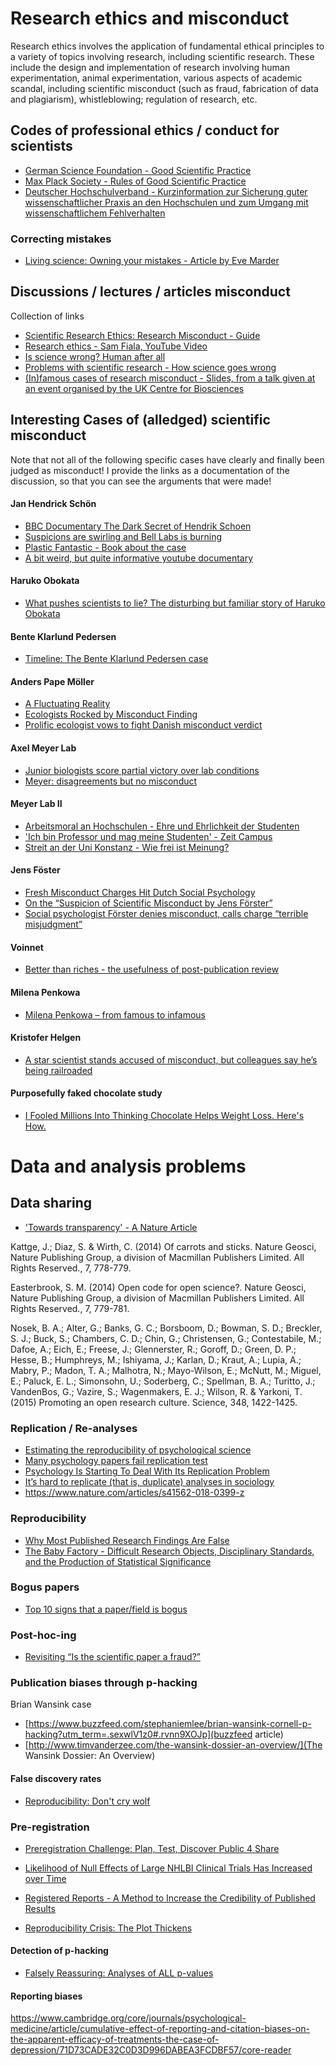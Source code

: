 


# Research ethics and misconduct

Research ethics involves the application of fundamental ethical principles to a variety of topics involving research, including scientific research. These include the design and implementation of research involving human experimentation, animal experimentation, various aspects of academic scandal, including scientific misconduct (such as fraud, fabrication of data and plagiarism), whistleblowing; regulation of research, etc.

## Codes of professional ethics / conduct for scientists

* [German Science Foundation - Good Scientific Practice](http://www.dfg.de/en/research_funding/principles_dfg_funding/good_scientific_practice/)
* [Max Plack Society - Rules of Good Scientific Practice](https://www.mpg.de/197494/rulesScientificPractice.pdf)
* [Deutscher Hochschulverband - Kurzinformation
zur Sicherung guter wissenschaftlicher Praxis an den
Hochschulen und zum Umgang mit wissenschaftlichem
Fehlverhalten](http://www.hochschulverband.de/cms1/fileadmin/redaktion/download/pdf/info_blaetter/Fehlverhalten.pdf)



### Correcting mistakes

* [Living science: Owning your mistakes - Article by Eve Marder](http://elifesciences.org/content/4/e11628)


## Discussions / lectures / articles misconduct

Collection of links 
* [Scientific Research Ethics: Research Misconduct - Guide](http://guides.library.iit.edu/content.php?pid=31717&sid=299858)
* [Research ethics - Sam Fiala, YouTube Video](https://www.youtube.com/watch?v=Ir3VvYNzHeM)
* [Is science wrong? Human after all](http://www.economist.com/blogs/babbage/2013/10/science-wrong)
* [Problems with scientific research - How science goes wrong](http://www.economist.com/news/leaders/21588069-scientific-research-has-changed-world-now-it-needs-change-itself-how-science-goes-wrong )
* [(In)famous cases of research misconduct - Slides, from a talk given at an event organised by the UK Centre for Biosciences](http://www.slideshare.net/cjrw2/infamous-cases-of-research-misconduct)



## Interesting Cases of (alledged) scientific misconduct

Note that not all of the following specific cases have clearly and finally been judged as misconduct! I provide the links as a documentation of the discussion, so that you can see the arguments that were made!


#### Jan Hendrick Schön

* [BBC Documentary The Dark Secret of Hendrik Schoen](https://www.youtube.com/watch?v=Fz_x-YfydCM&ab_channel=dp7)
* [Suspicions are swirling and Bell Labs is burning](https://www.youtube.com/watch?v=Riio1eKOSKg&ab_channel=BobbyBroccoli)
* [Plastic Fantastic - Book about the case](https://en.wikipedia.org/wiki/Plastic_Fantastic)
* [A bit weird, but quite informative youtube documentary](https://www.youtube.com/watch?v=nfDoml-Db64&list=PLAB-wWbHL7Vsfl4PoQpNsGp61xaDDiZmh&ab_channel=BobbyBroccoli)

#### Haruko Obokata 

* [What pushes scientists to lie? The disturbing but familiar story of Haruko Obokata](http://www.theguardian.com/science/2015/feb/18/haruko-obokata-stap-cells-controversy-scientists-lie)


#### Bente Klarlund Pedersen

* [Timeline: The Bente Klarlund Pedersen case](http://universitypost.dk/article/timeline-bente-klarlund-pedersen-case)


#### Anders Pape Möller

* [A Fluctuating Reality](http://www.the-scientist.com/?articles.view/articleNo/24645/title/A-Fluctuating-Reality/)
* [Ecologists Rocked by Misconduct Finding](http://news.sciencemag.org/2004/01/ecologists-rocked-misconduct-finding)
* [Prolific ecologist vows to fight Danish misconduct verdict](http://www.nature.com/nature/journal/v427/n6973/full/427381a.html)


#### Axel Meyer Lab

* [Junior biologists score partial victory over lab conditions](http://www.nature.com/nature/journal/v430/n6995/full/430007a.html)
* [Meyer: disagreements but no misconduct](http://www.nature.com/nature/journal/v431/n7008/full/431505c.html)


#### Meyer Lab II

* [Arbeitsmoral an Hochschulen - Ehre und Ehrlichkeit der Studenten](http://www.faz.net/aktuell/feuilleton/debatten/universitaets-professor-ueber-die-arbeitsmoral-von-studenten-13539958.html)
* ['Ich bin Professor und mag meine Studenten' - Zeit Campus](http://www.zeit.de/studium/2015-04/bologna-faz-professor-student-ruediger-bachmann)
* [Streit an der Uni Konstanz - Wie frei ist Meinung?](http://www.faz.net/aktuell/feuilleton/forschung-und-lehre/meinungsstreit-an-der-universitaet-konstanz-13557304.html)


#### Jens Föster

* [Fresh Misconduct Charges Hit Dutch Social Psychology](http://www.sciencemag.org/content/344/6184/566.summary)
* [On the “Suspicion of Scientific Misconduct by Jens Förster”](http://blogs.discovermagazine.com/neuroskeptic/2014/05/06/suspicion-misconduct-forster/#.VUjEqWbVXF4)
* [Social psychologist Förster denies misconduct, calls charge “terrible misjudgment”](http://retractionwatch.com/2014/04/30/social-psychologist-forster-denies-misconduct-calls-charge-terrible-misjudgment/)


#### Voinnet

* [Better than riches - the usefulness of post-publication review](http://www.nature.com/articles/nplants2015123)


#### Milena Penkowa

* [Milena Penkowa – from famous to infamous](http://sciencenordic.com/milena-penkowa-%E2%80%93-famous-infamous)


#### Kristofer Helgen

* [A star scientist stands accused of misconduct, but colleagues say he’s being railroaded](http://www.theverge.com/2016/8/9/12405846/smithsonian-national-museum-of-natural-history-investigation-kris-helgen)


#### Purposefully faked chocolate study 

* [I Fooled Millions Into Thinking Chocolate Helps Weight Loss. Here's How.](http://io9.com/i-fooled-millions-into-thinking-chocolate-helps-weight-1707251800)



# Data and analysis problems

## Data sharing

* ['Towards transparency' - A Nature Article](http://www.nature.com/ngeo/journal/v7/n11/full/ngeo2294.html)

Kattge, J.; Diaz, S. & Wirth, C. (2014) Of carrots and sticks. Nature Geosci, Nature Publishing Group, a division of Macmillan Publishers Limited. All Rights Reserved., 7, 778-779.


Easterbrook, S. M. (2014) Open code for open science?. Nature Geosci, Nature Publishing Group, a division of Macmillan Publishers Limited. All Rights Reserved., 7, 779-781.


Nosek, B. A.; Alter, G.; Banks, G. C.; Borsboom, D.; Bowman, S. D.; Breckler, S. J.; Buck, S.; Chambers, C. D.; Chin, G.; Christensen, G.; Contestabile, M.; Dafoe, A.; Eich, E.; Freese, J.; Glennerster, R.; Goroff, D.; Green, D. P.; Hesse, B.; Humphreys, M.; Ishiyama, J.; Karlan, D.; Kraut, A.; Lupia, A.; Mabry, P.; Madon, T. A.; Malhotra, N.; Mayo-Wilson, E.; McNutt, M.; Miguel, E.; Paluck, E. L.; Simonsohn, U.; Soderberg, C.; Spellman, B. A.; Turitto, J.; VandenBos, G.; Vazire, S.; Wagenmakers, E. J.; Wilson, R. & Yarkoni, T. (2015) Promoting an open research culture. Science, 348, 1422-1425.



### Replication / Re-analyses

* [Estimating the reproducibility of psychological science](http://www.sciencemag.org/content/349/6251/aac4716.full)
* [Many psychology papers fail replication test](http://www.sciencemag.org/content/349/6251/910.full)
* [Psychology Is Starting To Deal With Its Replication Problem](http://fivethirtyeight.com/datalab/psychology-is-starting-to-deal-with-its-replication-problem/)
* [It’s hard to replicate (that is, duplicate) analyses in sociology](http://andrewgelman.com/2015/08/11/its-hard-to-replicate-that-is-duplicate-analyses-in-sociology/)
* https://www.nature.com/articles/s41562-018-0399-z


### Reproducibility

* [Why Most Published Research Findings Are False](http://journals.plos.org/plosmedicine/article?id=10.1371/journal.pmed.0020124)
* [The Baby Factory - Difficult Research Objects, Disciplinary Standards, and the Production of Statistical Significance](http://srd.sagepub.com/content/2/2378023115625071)



### Bogus papers

* [Top 10 signs that a paper/field is bogus](http://rajlaboratory.blogspot.ca/2015/08/top-10-signs-that-paperfield-is-bogus.html)

### Post-hoc-ing

* [Revisiting “Is the scientific paper a fraud?”](http://www.ncbi.nlm.nih.gov/pmc/articles/PMC4210093/)


### Publication biases through p-hacking 


Brian Wansink case

* [https://www.buzzfeed.com/stephaniemlee/brian-wansink-cornell-p-hacking?utm_term=.sexwlV1z0#.rvnn9XOJp](buzzfeed article)
* [http://www.timvanderzee.com/the-wansink-dossier-an-overview/](The Wansink Dossier: An Overview)



#### False discovery rates 

* [Reproducibility: Don't cry wolf](http://www.nature.com/news/reproducibility-don-t-cry-wolf-1.17859)


### Pre-registration

* [Preregistration Challenge: Plan, Test, Discover Public  4 Share](https://osf.io/x5w7h/)

* [Likelihood of Null Effects of Large NHLBI Clinical Trials Has Increased over Time](http://journals.plos.org/plosone/article?id=10.1371/journal.pone.0132382)
* [Registered Reports - A Method to Increase the Credibility of Published Results](http://econtent.hogrefe.com/doi/full/10.1027/1864-9335/a000192)
* [Reproducibility Crisis: The Plot Thickens](http://blogs.discovermagazine.com/neuroskeptic/2015/11/10/reproducibility-crisis-the-plot-thickens/#.VlCweMrASBt)

#### Detection of p-hacking

* [Falsely Reassuring: Analyses of ALL p-values](http://datacolada.org/2015/08/24/41-falsely-reassuring-analyses-of-all-p-values-2/)


#### Reporting biases

https://www.cambridge.org/core/journals/psychological-medicine/article/cumulative-effect-of-reporting-and-citation-biases-on-the-apparent-efficacy-of-treatments-the-case-of-depression/71D73CADE32C0D3D996DABEA3FCDBF57/core-reader


